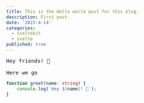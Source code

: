 ```yaml
---
title: This is the Hello world post for this blog.
description: First post.
date: '2023-4-14'
categories:
  - sveltekit
  - svelte
published: true
---
```


<pre>
Hey friends! 👋

Here we go
</pre>

```ts
function greet(name: string) {
	console.log(`Hey ${name}! 👋`);
}
```
